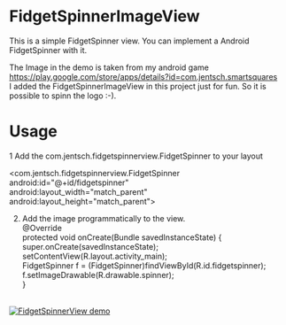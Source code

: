 # FidgetSpinnerImageView
This is a simple FidgetSpinner view. You can implement a Android FidgetSpinner with it.<br />

The Image in the demo is taken from my android game<br />
https://play.google.com/store/apps/details?id=com.jentsch.smartsquares<br />
I added the FidgetSpinnerImageView in this project just for fun. So it is possible to spinn the logo :-). <br />

# Usage
1 Add the com.jentsch.fidgetspinnerview.FidgetSpinner to your layout<br />

<com.jentsch.fidgetspinnerview.FidgetSpinner<br />
        android:id="@+id/fidgetspinner"<br />
        android:layout_width="match_parent"<br />
        android:layout_height="match_parent"><br />
        
2. Add the image programmatically to the view.<br />
@Override<br />
    protected void onCreate(Bundle savedInstanceState) {<br />
        super.onCreate(savedInstanceState);<br />
        setContentView(R.layout.activity_main);<br />
        FidgetSpinner f = (FidgetSpinner)findViewById(R.id.fidgetspinner);<br />
        f.setImageDrawable(R.drawable.spinner);<br />
    }<br />
    <br />

[![FidgetSpinnerView demo](https://img.youtube.com/vi/6zTNGCX5VRk/0.jpg)](https://www.youtube.com/embed/6zTNGCX5VRk)<br />
